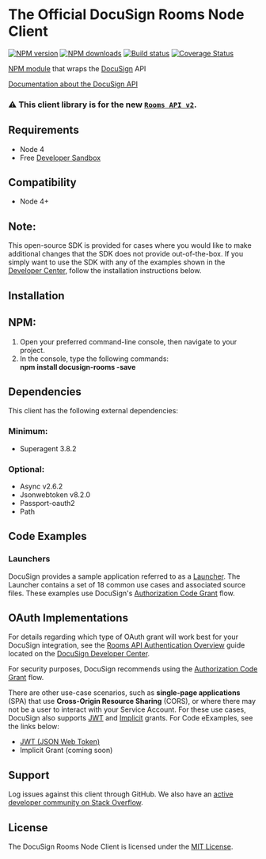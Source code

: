 # The Official DocuSign Rooms Node Client

[![NPM version][npm-image]][npm-url]
[![NPM downloads][downloads-image]][downloads-url]
[![Build status][travis-image]][travis-url]
[![Coverage Status][coveralls-image]][coveralls-url]

[NPM module](https://www.npmjs.com/package/docusign-rooms) that wraps the <a href="https://www.docusign.com">DocuSign</a> API

[Documentation about the DocuSign API](https://developers.docusign.com/)

<!---
[Changelog](./CHANGELOG.md)
commented out
-->

<p><h3>&#x26A0;&#xFE0F; This client library is for the new <code><a href=“https://developers.docusign.com/docs/rooms-api/“>Rooms API v2</a></code>.</h3></p>

## Requirements
- Node 4
- Free [Developer Sandbox](https://go.docusign.com/sandbox/productshot/?elqCampaignId=16531)

## Compatibility

- Node 4+

## Note:

This open-source SDK is provided for cases where you would like to make additional changes that the SDK does not provide out-of-the-box. If you simply want to use the SDK with any of the examples shown in the [Developer Center](https://developers.docusign.com/docs/rooms-api/how-to/), follow the installation instructions below.

## Installation

## NPM:

1. Open your preferred command-line console, then navigate to your project.
2. In the console, type the following commands:  
   **npm install docusign-rooms -save**


## Dependencies

This client has the following external dependencies:

### Minimum:

- Superagent 3.8.2

### Optional:

- Async v2.6.2
- Jsonwebtoken v8.2.0
- Passport-oauth2
- Path

## Code Examples

### Launchers

DocuSign provides a sample application referred to as a [Launcher](https://github.com/docusign/code-examples-node/). The Launcher contains a set of 18 common use cases and associated source files. These examples use DocuSign&#39;s [Authorization Code Grant](https://developers.docusign.com/platform/auth/authcode/authcode-get-token/) flow.

## OAuth Implementations

For details regarding which type of OAuth grant will work best for your DocuSign integration, see the [Rooms API Authentication Overview](https://developers.docusign.com/docs/rooms-api/rooms101/auth/) guide located on the [DocuSign Developer Center](https://developers.docusign.com/).

For security purposes, DocuSign recommends using the [Authorization Code Grant](https://developers.docusign.com/platform/auth/authcode/authcode-get-token/) flow.

There are other use-case scenarios, such as **single-page applications** (SPA) that use **Cross-Origin Resource Sharing** (CORS), or where there may not be a user to interact with your Service Account. For these use cases, DocuSign also supports [JWT](https://developers.docusign.com/platform/auth/jwt/jwt-get-token/) and [Implicit](https://developers.docusign.com/platform/auth/implicit/implicit-get-token/) grants. For Code eExamples, see the links below:

- [JWT (JSON Web Token)](https://github.com/docusign/eg-01-node-jwt/)
- Implicit Grant (coming soon)

## Support

Log issues against this client through GitHub. We also have an [active developer community on Stack Overflow](http://stackoverflow.com/questions/tagged/docusignapi).

## License

The DocuSign Rooms Node Client is licensed under the [MIT License](https://github.com/docusign/docusign-rooms-node-client/blob/master/LICENSE).

[npm-image]: https://img.shields.io/npm/v/docusign-rooms.svg?style=flat
[npm-url]: https://npmjs.org/package/docusign-rooms
[downloads-image]: https://img.shields.io/npm/dm/docusign-rooms.svg?style=flat
[downloads-url]: https://npmjs.org/package/docusign-rooms
[travis-image]: https://img.shields.io/travis/docusign/docusign-rooms-node-client.svg?style=flat
[travis-url]: https://travis-ci.org/docusign/docusign-node-client
[coveralls-image]: https://coveralls.io/repos/github/docusign/DocuSign-Node-Client/badge.svg?branch=master
[coveralls-url]: https://coveralls.io/github/docusign/DocuSign-Node-Client?branch=master
